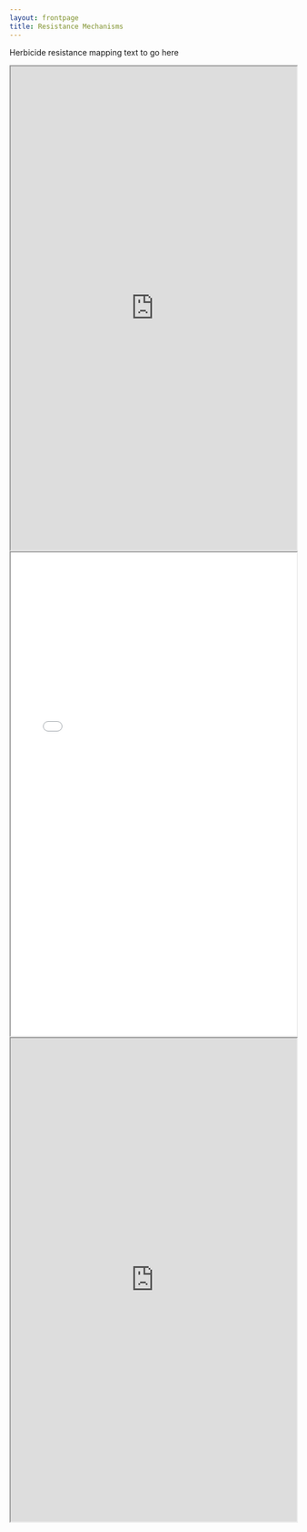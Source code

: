 ```yaml
---
layout: frontpage
title: Resistance Mechanisms
---
```


Herbicide resistance mapping text to go here

<html>
<iframe src="http://90.246.197.78:3838/ResistanceMaps" width="100%" height="850px"></iframe>
</html>

<html>
<iframe src="192.168.1.21:3838/ResistanceMaps" width="100%" height="850px"></iframe>
</html>

</div>
<div class="shiny-app-frame">
<iframe src="http://90.246.197.78:3838/ResistanceMaps" width="100%" height="850px">
</iframe>
</div>
</html>
